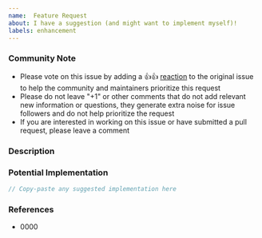 ```yaml
---
name:  Feature Request
about: I have a suggestion (and might want to implement myself)!
labels: enhancement
---
```


### Community Note

* Please vote on this issue by adding a 👍:+1: [reaction](https://blog.github.com/2016-03-10-add-reactions-to-pull-requests-issues-and-comments/) 
to the original issue to help the community and maintainers prioritize this request
* Please do not leave "+1" or other comments that do not add relevant new information or questions, they generate extra 
noise for issue followers and do not help prioritize the request
* If you are interested in working on this issue or have submitted a pull request, please leave a comment

<!--- Thank you for keeping this note for the community --->

### Description

<!--- Please leave a helpful description of the feature request here. --->

### Potential Implementation 

<!--- Information about code formatting: https://help.github.com/articles/basic-writing-and-formatting-syntax/#quoting-code --->

```go
// Copy-paste any suggested implementation here
```

### References

<!---
Information about referencing Github Issues: https://help.github.com/articles/basic-writing-and-formatting-syntax/#referencing-issues-and-pull-requests

Are there any other GitHub issues (open or closed) or pull requests that should be linked here? Vendor blog posts or documentation? For example:

--->

* 0000